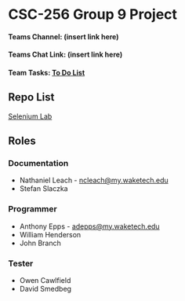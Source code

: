# CSC-256 Group 9 Project
#### Teams Channel: (insert link here)
#### Teams Chat Link: (insert link here)
#### Team Tasks: [To Do List](https://github.com/users/Nate-is-Great/projects/1)

## Repo List
[Selenium Lab](https://github.com/CSC-256-Group-Project-9/Group-9-Selenium-Lab)

## Roles

### Documentation
 - Nathaniel Leach - ncleach@my.waketech.edu
 - Stefan Slaczka
### Programmer
 - Anthony Epps - adepps@my.waketech.edu
 - William Henderson
 - John Branch
### Tester
 - Owen Cawlfield
 - David Smedbeg
